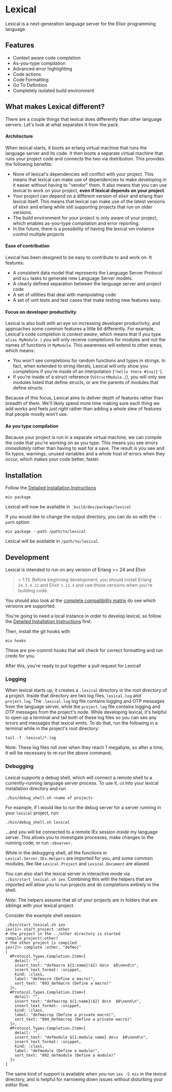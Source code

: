 # Lexical

Lexical is a next-generation language server for the Elixir programming language.

## Features

  * Context aware code completion
  * As-you-type compilation
  * Advanced error highlighting
  * Code actions
  * Code Formatting
  * Go To Definition
  * Completely isolated build environment

## What makes Lexical different?
There are a couple things that lexical does differently than other language servers. Let's look at what separates it from
the pack.

#### Architecture

When lexical starts, it boots an erlang virtual machine that runs the language server and its code. It then boots a
separate virtual machine that runs your project code and connects the two via distribution. This provides the following benefits:

  * None of lexical's dependencies will conflict with your project. This means that lexical can make use of dependencies to make developing in it easier without having to "vendor" them. It also means that you can use lexical to work on your project, **even if lexical depends on your project**.
  * Your project can depend on a different version of elixir and erlang than lexical itself. This means that lexical can make use of the latest versions of elixir and erlang while still supporting projects that run on older versions.
  * The build environment for your project is only aware of your project, which enables as-you-type compilation and error reporting.
  * In the future, there is a possibility of having the lexical vm instance control multiple projects

#### Ease of contribution

Lexical has been designed to be easy to contribute to and work on. It features:

  * A consistent data model that represents the Language Server Protocol and `mix` tasks to generate new Language Server models.
  * A clearly defined separation between the language server and project code
  * A set of utilities that deal with manipulating code
  * A set of unit tests and test cases that make testing new features easy.

#### Focus on developer productivity

Lexical is also built with an eye on increasing developer productivity, and approaches some common features a little bit
differently. For example, Lexical's code completion is _context aware_, which means that if you type `alias MyModule.|`
you will only receive completions for modules and not the names of functions in `MyModule`. This awareness will extend
to other areas, which means:

  * You won't see completions for random functions and types in strings. In fact, when extended to string literals, Lexical will only show you completions if you're inside of an interpolation (`"hello there #{na|}'`).
  * If you're inside of a struct reference (`%StructModule.|`), you will only see modules listed that define structs, or are the parents of modules that define structs.

Because of this focus, Lexical aims to deliver depth of features rather than breadth of them. We'll likely spend
more time making sure each thing we add works and feels _just right_ rather than adding a whole slew of features
that people mostly won't use.

#### As you type compilation
Because your project is run in a separate virtual machine, we can compile the code that you're working on as you
type. This means you see errors _immediately_ rather than having to wait for a save. The result is you see and
fix typos, warnings, unused variables and a whole host of errors when they occur, which makes your code better,
faster.

## Installation

Follow the [Detailed Installation Instructions](pages/installation.md)

 ```
 mix package
 ```

 Lexical will now be available in `_build/dev/package/lexical`

If you would like to change the output directory, you can do so with the `--path` option

```
mix package --path /path/to/lexical
```

Lexical will be available in `/path/to/lexical`.

## Development

Lexical is intended to run on any version of Erlang >= 24 and Elixir
>= 1.13. Before beginning development, you should install Erlang
`24.3.4.12` and Elixir `1.13.4` and use those versions when you're
building code.

You should also look at the [complete compatibility
matrix](pages/installation.md#caveats) do see which versions are
supported.

You're going to need a local instance in order to develop lexical, so follow the [Detailed Installation Instructions](pages/installation.md) first.

Then, install the git hooks with

```
mix hooks
```

These are pre-commit hooks that will check for correct formatting and run credo for you.

After this, you're ready to put together a pull request for Lexical!

### Logging
When lexical starts up, it creates a `.lexical` directory in the root
directory of a project. Inside that directory are two log files,
`lexical.log` and `project.log`. The `.lexical.log` log file contains
logging and OTP messages from the language server, while the
`project.log` file contains logging and OTP messages from the
project's node.  While developing lexical, it's helpful to open up a
terminal and tail both of these log files so you can see any errors
and messages that lexical emits. To do that, run the following in a
terminal while in the project's root directory:

```shell
tail -f .lexical/*.log
```

Note: These log files roll over when they reach 1 megabyte, so after a
time, it will be necessary to re-run the above command.

### Debugging

Lexical supports a debug shell, which will connect a remote shell to a
currently-running language server process. To use it, `cd` into your
lexical installation directory and run

```
./bin/debug_shell.sh <name of project>
```

For example, if I would like to run the debug server for a server
running in your `lexical` project, run:

```
./bin/debug_shell.sh lexical
```

...and you will be connected to a remote IEx session _inside_ my
language server. This allows you to investigate processes, make
changes to the running code, or run `:observer`.

While in the debugging shell, all the functions in
`Lexical.Server.IEx.Helpers` are imported for you, and some common
modules, like like `Lexical.Project` and `Lexical.Document` are
aliased.

You can also start the lexical server in interactive mode via
`./bin/start_lexical.sh iex`. Combining this with the helpers that are
imported will allow you to run projects and do completions entirely in
the shell.

  *Note*: The helpers assume that all of your projects are in folders that are siblings with your lexical project.

Consider the example shell session:

```
./bin/start_lexical.sh iex
iex(1)> start_project :other
# the project in the ../other directory is started
compile_project(:other)
# the other project is compiled
iex(2)> complete :other, "defmo|"
[
  #Protocol.Types.Completion.Item<[
    detail: "",
    insert_text: "defmacro ${1:name}($2) do\n  $0\nend\n",
    insert_text_format: :snippet,
    kind: :class,
    label: "defmacro (Define a macro)",
    sort_text: "093_defmacro (Define a macro)"
  ]>,
  #Protocol.Types.Completion.Item<[
    detail: "",
    insert_text: "defmacrop ${1:name}($2) do\n  $0\nend\n",
    insert_text_format: :snippet,
    kind: :class,
    label: "defmacrop (Define a private macro)",
    sort_text: "094_defmacrop (Define a private macro)"
  ]>,
  #Protocol.Types.Completion.Item<[
    detail: "",
    insert_text: "defmodule ${1:module name} do\n  $0\nend\n",
    insert_text_format: :snippet,
    kind: :class,
    label: "defmodule (Define a module)",
    sort_text: "092_defmodule (Define a module)"
  ]>
]
```

The same kind of support is available when you run `iex -S mix` in the
lexical directory, and is helpful for narrowing down issues without
disturbing your editor flow.

